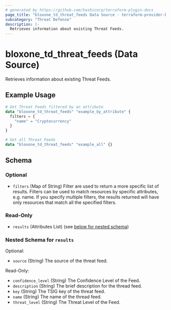 ```yaml
---
# generated by https://github.com/hashicorp/terraform-plugin-docs
page_title: "bloxone_td_threat_feeds Data Source - terraform-provider-bloxone"
subcategory: "Threat Defense"
description: |-
  Retrieves information about existing Threat Feeds.
---
```


# bloxone_td_threat_feeds (Data Source)

Retrieves information about existing Threat Feeds.

## Example Usage

```terraform
# Get Threat Feeds filtered by an attribute
data "bloxone_td_threat_feeds" "example_by_attribute" {
  filters = {
    "name" = "Cryptocurrency"
  }
}

# Get all Threat Feeds
data "bloxone_td_threat_feeds" "example_all" {}
```

<!-- schema generated by tfplugindocs -->
## Schema

### Optional

- `filters` (Map of String) Filter are used to return a more specific list of results. Filters can be used to match resources by specific attributes, e.g. name. If you specify multiple filters, the results returned will have only resources that match all the specified filters.

### Read-Only

- `results` (Attributes List) (see [below for nested schema](#nestedatt--results))

<a id="nestedatt--results"></a>
### Nested Schema for `results`

Optional:

- `source` (String) The source of the threat feed.

Read-Only:

- `confidence_level` (String) The Confidence Level of the Feed.
- `description` (String) The brief description for the thread feed.
- `key` (String) The TSIG key of the threat feed.
- `name` (String) The name of the thread feed.
- `threat_level` (String) The Threat Level of the Feed.
